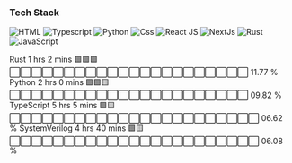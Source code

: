 ### Tech Stack
![HTML](https://img.shields.io/badge/-Html-090909?style=for-the-badge&logo=HTML&logoColor=d60b0b)
![Typescript](https://img.shields.io/badge/-Typescript-090909?style=for-the-badge&logo=typescript&logoColor=097CDB)
![Python](https://img.shields.io/badge/-Python-090909?style=for-the-badge&logo=python&logoColor=0bd61f)
![Css](https://img.shields.io/badge/-Css-090909?style=for-the-badge&logo=CSS&logoColor=F88C00)
![React JS](https://img.shields.io/badge/-React_Js-090909?style=for-the-badge&logo=react&logoColor=00a6ff)
![NextJs](https://img.shields.io/badge/-Next_Js-090909?style=for-the-badge&logo=nextjs&logoColor=ffffff)
![Rust](https://img.shields.io/badge/-Rust-090909?style=for-the-badge&logo=rust&logoColor=e6e6e6)
![JavaScript](https://img.shields.io/badge/-JavaScript-090909?style=for-the-badge&logo=javascript&logoColor=ede215)

Rust            1 hrs 2 mins    🟩🟩🟩⬜⬜⬜⬜⬜⬜⬜⬜⬜⬜⬜⬜⬜⬜⬜⬜⬜⬜⬜⬜⬜⬜   11.77 %
Python          2 hrs 0 mins   🟩🟩🟨⬜⬜⬜⬜⬜⬜⬜⬜⬜⬜⬜⬜⬜⬜⬜⬜⬜⬜⬜⬜⬜⬜   09.82 %
TypeScript      5 hrs 5 mins    🟩🟨⬜⬜⬜⬜⬜⬜⬜⬜⬜⬜⬜⬜⬜⬜⬜⬜⬜⬜⬜⬜⬜⬜⬜   06.62 %
SystemVerilog   4 hrs 40 mins   🟩🟨⬜⬜⬜⬜⬜⬜⬜⬜⬜⬜⬜⬜⬜⬜⬜⬜⬜⬜⬜⬜⬜⬜⬜   06.08 %
